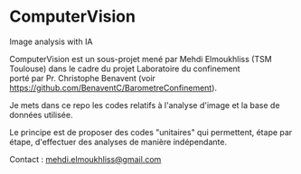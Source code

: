 # ComputerVision
Image analysis with IA

ComputerVision est un sous-projet mené par Mehdi Elmoukhliss (TSM Toulouse) dans le cadre du projet Laboratoire du confinement  
porté par Pr. Christophe Benavent (voir https://github.com/BenaventC/BarometreConfinement).

Je mets dans ce repo les codes relatifs à l'analyse d'image et la base de données utilisée.

Le principe est de proposer des codes "unitaires" qui permettent, étape par étape, d'effectuer des analyses de manière indépendante.


Contact : mehdi.elmoukhliss@gmail.com
